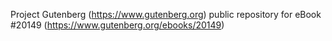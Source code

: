Project Gutenberg (https://www.gutenberg.org) public repository for eBook #20149 (https://www.gutenberg.org/ebooks/20149)
